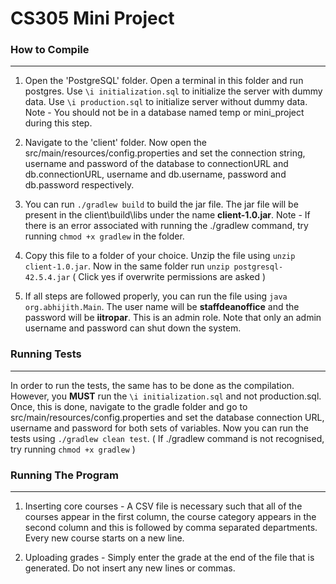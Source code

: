 # **CS305 Mini Project**

### **How to Compile**
---
1. Open the 'PostgreSQL' folder. Open a terminal in this folder and run postgres. Use ```\i initialization.sql``` to initialize the server with dummy data. Use ```\i production.sql``` to initialize server without dummy data. 
Note - You should not be in a database named temp or mini_project during this step.

2. Navigate to the 'client' folder. Now open the src/main/resources/config.properties and set the connection string, username and password of the database to connectionURL and db.connectionURL, username and db.username, password and db.password respectively.

3. You can run ``` ./gradlew build ``` to build the jar file. The jar file will be present in the client\build\libs under the name **client-1.0.jar**. Note - If there is an error associated with running the ./gradlew command, try running ``` chmod +x gradlew ``` in the folder.

4. Copy this file to a folder of your choice. Unzip the file using ``` unzip client-1.0.jar ```. Now in the same folder run ``` unzip postgresql-42.5.4.jar ``` ( Click yes if overwrite permissions are asked )

5. If all steps are followed properly, you can run the file using ```java org.abhijith.Main```. The user name will be **staffdeanoffice** and the password will be **iitropar**. This is an admin role. Note that only an admin username and password can shut down the system.

### **Running Tests**
---
In order to run the tests, the same has to be done as the compilation. However, you **MUST** run the ```\i initialization.sql``` and not production.sql. Once, this is done, navigate to the gradle folder and go to src/main/resources/config.properties and set the database connection URL, username and password for both sets of variables. Now you can run the tests using ```./gradlew clean test```. ( If ./gradlew command is not recognised, try running ```chmod +x gradlew``` )

### **Running The Program**
---
1. Inserting core courses - A CSV file is necessary such that all of the courses appear in the first column, the course category appears in the second column and this is followed by comma separated departments. Every new course starts on a new line.

2. Uploading grades - Simply enter the grade at the end of the file that is generated. Do not insert any new lines or commas.